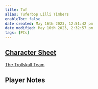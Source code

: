 ```yaml
---
title: Tuf
alias: Tuferbop Lilli Timbers
enableToc: false
date created: May 16th 2023, 12:51:42 pm
date modified: May 16th 2023, 2:32:57 pm
tags: [PCs]
---
```

## [Character Sheet](https://www.dndbeyond.com/characters/29269184)

[The Trollskull Team](The%20Trollskull%20Team.md)

## Player Notes
